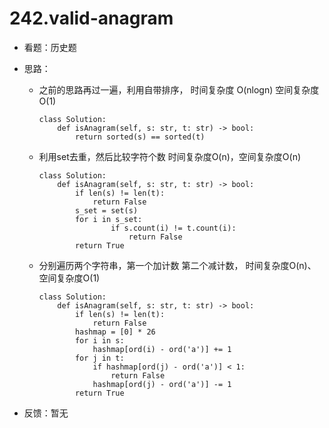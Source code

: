 # 242.valid-anagram

- 看题：历史题

- 思路：

  - 之前的思路再过一遍，利用自带排序， 时间复杂度 O(nlogn)  空间复杂度 O(1)

    ```
    class Solution:
        def isAnagram(self, s: str, t: str) -> bool:
            return sorted(s) == sorted(t)
    ```

  - 利用set去重，然后比较字符个数 时间复杂度O(n)，空间复杂度O(n)

    ```
    class Solution:
        def isAnagram(self, s: str, t: str) -> bool:
            if len(s) != len(t):
                return False
            s_set = set(s)
            for i in s_set:
                    if s.count(i) != t.count(i):
                        return False
            return True
    ```

  - 分别遍历两个字符串，第一个加计数 第二个减计数， 时间复杂度O(n)、空间复杂度O(1)

    ```
    class Solution:
        def isAnagram(self, s: str, t: str) -> bool:
            if len(s) != len(t):
                return False
            hashmap = [0] * 26
            for i in s:
                hashmap[ord(i) - ord('a')] += 1
            for j in t:
                if hashmap[ord(j) - ord('a')] < 1:
                    return False
                hashmap[ord(j) - ord('a')] -= 1
            return True
    ```

    

- 反馈：暂无

